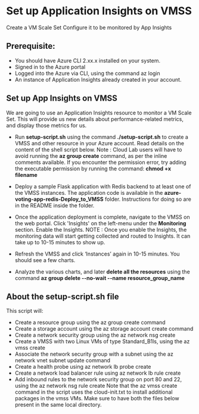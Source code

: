 Set up Application Insights on VMSS
=
Create a VM Scale Set Configure it to be monitored by App Insights

## Prerequisite:
- You should have Azure CLI 2.xx.x installed on your system.
- Signed in to the Azure portal
- Logged into the Azure via CLI, using the command az login
- An instance of Application Insights already created in your account.


## Set up App Insights on VMSS
We are going to use an Application Insights resource to monitor a VM Scale Set. This will provide us new details about performance-related metrics, and display those metrics for us.

- Run **setup-script.sh** using the command **./setup-script.sh**  to create a VMSS and other resource in your Azure account. Read details on the content of the shell script below. Note : Cloud Lab users will have to avoid running the **az group create** command, as per the inline comments available. If you encounter the permission error, try adding the executable permission by running the command: **chmod +x filename**

- Deploy a sample Flask application with Redis backend to at least one of the VMSS instances. The application code is available in the **azure-voting-app-redis-Deploy_to_VMSS** folder. Instructions for doing so are in the README inside the folder.

- Once the application deployment is complete, navigate to the VMSS on the web portal. Click 'Insights' on the left-menu under the **Monitoring** section. Enable the Insights. NOTE : Once you enable the Insights, the monitoring data will start getting collected and routed to Insights. It can take up to 10-15 minutes to show up.

- Refresh the VMSS and click ‘Instances’ again in 10-15 minutes. You should see a few charts.

- Analyze the various charts, and later **delete all the resources** using the command **az group delete --no-wait --name resource_group_name**


## About the setup-script.sh file
This script will:

- Create a resource group using the az group create command
- Create a storage account using the az storage account create command
- Create a network security group using the az network nsg create
- Create a VMSS with two Linux VMs of type Standard_B1ls, using the az vmss create
- Associate the network security group with a subnet using the az network vnet subnet update command
- Create a health probe using az network lb probe create
- Create a network load balancer rule using az network lb rule create
- Add inbound rules to the network security group on port 80 and 22, using the az network nsg rule create
Note that the az vmss create command in the script uses the cloud-init.txt to install additional packages in the vmss VMs. Make sure to have both the files below present in the same local directory.